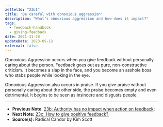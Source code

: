 ```yaml
---
zettelId: "23b1"
title: "Be careful with obnoxious aggression"
description: "What's obnoxious aggression and how does it impact?"
tags:
  - feedback-handbook
  - giving-feedback
date: 2021-11-28
updateDate: 2023-09-18
external: false
---
```


Obnoxious Aggression occurs when you give feedback without personally caring about the person. Feedback goes out as pure, non-constructive criticism. It becomes a slap in the face, and you become an asshole boss who stabs people while looking in the eye.

Obnoxious Aggression also occurs in praise. If you give praise without personally caring about the other side, the praise becomes empty and even detrimental. It begins to be seen as insincere and disgusts people.

---

- **Previous Note**: [23b: Authority has no impact when action on feedback](/notes/23b/);
- **Next Note:** [23c: How to give positive feedback?](/notes/23c/);
- **Source(s):** Radical Candor by Kim Scott
